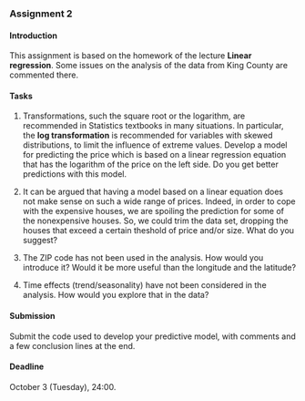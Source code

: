 ### Assignment 2

#### Introduction

This assignment is based on the homework of the lecture **Linear regression**. Some issues on the analysis of the data from King County are commented there.

#### Tasks

1. Transformations, such the square root or the logarithm, are recommended in Statistics textbooks in many situations. In particular, the **log transformation** is recommended for variables with skewed distributions, to limit the influence of extreme values. Develop a model for predicting the price which is based on a linear regression equation that has the logarithm of the price on the left side. Do you get better predictions  with this model.

2. It can be argued that having a model based on a linear equation does not make sense on such a wide range of prices. Indeed, in order to cope with the expensive houses, we are spoiling the prediction for some of the nonexpensive houses. So, we could trim the data set, dropping the houses that exceed a certain theshold of price and/or size. What do you suggest?

3. The ZIP code has not been used in the analysis. How would you introduce it? Would it be more useful than the longitude and the latitude?

4. Time effects (trend/seasonality) have not been considered in the analysis. How would you explore that in the data?

#### Submission

Submit the code used to develop your predictive model, with comments and a few conclusion lines at the end.

#### Deadline

October 3 (Tuesday), 24:00.
